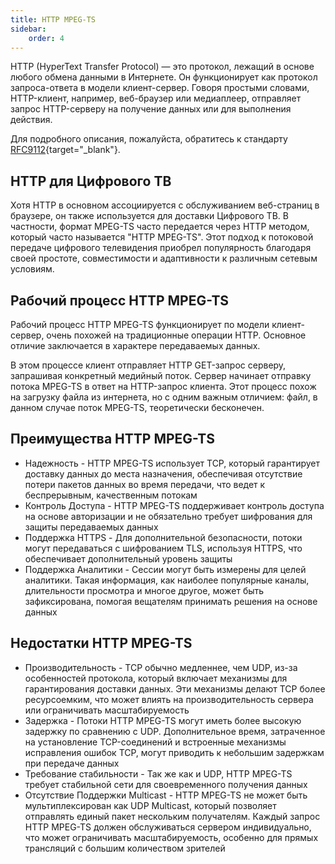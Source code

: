 ```yaml
---
title: HTTP MPEG-TS
sidebar:
    order: 4
---
```


HTTP (HyperText Transfer Protocol) — это протокол, лежащий в основе любого обмена данными в Интернете. Он функционирует как протокол запроса-ответа в модели клиент-сервер. Говоря простыми словами, HTTP-клиент, например, веб-браузер или медиаплеер, отправляет запрос HTTP-серверу на получение данных или для выполнения действия.

Для подробного описания, пожалуйста, обратитесь к стандарту [RFC9112](https://www.rfc-editor.org/rfc/rfc9112){target="_blank"}.

## HTTP для Цифрового ТВ

Хотя HTTP в основном ассоциируется с обслуживанием веб-страниц в браузере, он также используется для доставки Цифрового ТВ. В частности, формат MPEG-TS часто передается через HTTP методом, который часто называется "HTTP MPEG-TS". Этот подход к потоковой передаче цифрового телевидения приобрел популярность благодаря своей простоте, совместимости и адаптивности к различным сетевым условиям.

## Рабочий процесс HTTP MPEG-TS

Рабочий процесс HTTP MPEG-TS функционирует по модели клиент-сервер, очень похожей на традиционные операции HTTP. Основное отличие заключается в характере передаваемых данных.

В этом процессе клиент отправляет HTTP GET-запрос серверу, запрашивая конкретный медийный поток. Сервер начинает отправку потока MPEG-TS в ответ на HTTP-запрос клиента. Этот процесс похож на загрузку файла из интернета, но с одним важным отличием: файл, в данном случае поток MPEG-TS, теоретически бесконечен.

## Преимущества HTTP MPEG-TS

- Надежность - HTTP MPEG-TS использует TCP, который гарантирует доставку данных до места назначения, обеспечивая отсутствие потери пакетов данных во время передачи, что ведет к беспрерывным, качественным потокам
- Контроль Доступа - HTTP MPEG-TS поддерживает контроль доступа на основе авторизации и не обязательно требует шифрования для защиты передаваемых данных
- Поддержка HTTPS - Для дополнительной безопасности, потоки могут передаваться с шифрованием TLS, используя HTTPS, что обеспечивает дополнительный уровень защиты
- Поддержка Аналитики - Сессии могут быть измерены для целей аналитики. Такая информация, как наиболее популярные каналы, длительности просмотра и многое другое, может быть зафиксирована, помогая вещателям принимать решения на основе данных

## Недостатки HTTP MPEG-TS

- Производительность - TCP обычно медленнее, чем UDP, из-за особенностей протокола, который включает механизмы для гарантирования доставки данных. Эти механизмы делают TCP более ресурсоемким, что может влиять на производительность сервера или ограничивать масштабируемость
- Задержка - Потоки HTTP MPEG-TS могут иметь более высокую задержку по сравнению с UDP. Дополнительное время, затраченное на установление TCP-соединений и встроенные механизмы исправления ошибок TCP, могут приводить к небольшим задержкам при передаче данных
- Требование стабильности - Так же как и UDP, HTTP MPEG-TS требует стабильной сети для своевременного получения данных
- Отсутствие Поддержки Multicast - HTTP MPEG-TS не может быть мультиплексирован как UDP Multicast, который позволяет отправлять единый пакет нескольким получателям. Каждый запрос HTTP MPEG-TS должен обслуживаться сервером индивидуально, что может ограничивать масштабируемость, особенно для прямых трансляций с большим количеством зрителей